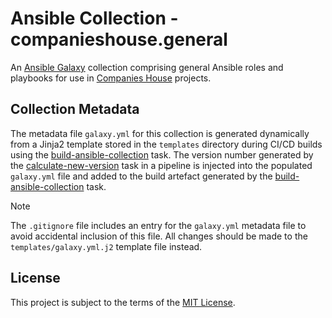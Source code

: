 # Ansible Collection - companieshouse.general

An [Ansible Galaxy](https://galaxy.ansible.com/) collection comprising general Ansible roles and playbooks for use in [Companies House](https://github.com/companieshouse) projects.

## Collection Metadata

The metadata file `galaxy.yml` for this collection is generated dynamically from a Jinja2 template stored in the `templates` directory during CI/CD builds using the [build-ansible-collection](https://github.com/companieshouse/ci-concourse-resources/tree/master/tasks/provisioning/ansible-2.15.7/build-ansible-collection) task. The version number generated by the [calculate-new-version](https://github.com/companieshouse/ci-concourse-resources/blob/build-ansible-collections/tasks/release/calculate-new-version/task.yml) task in a pipeline is injected into the populated `galaxy.yml` file and added to the build artefact generated by the [build-ansible-collection](https://github.com/companieshouse/ci-concourse-resources/tree/master/tasks/provisioning/ansible-2.15.7/build-ansible-collection) task.

> [!NOTE]
> The `.gitignore` file includes an entry for the `galaxy.yml` metadata file to avoid accidental inclusion of this file. All changes should be made to the `templates/galaxy.yml.j2` template file instead.

## License

This project is subject to the terms of the [MIT License](/LICENSE).
